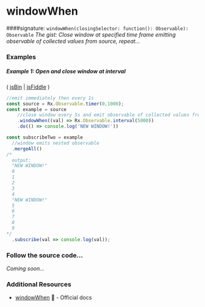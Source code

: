 # windowWhen
####signature: `windowWhen(closingSelector: function(): Observable): Observable`
*The gist: Close window at specified time frame emitting observable of collected values from source, repeat...*

### Examples

##### Example 1: Open and close window at interval

( [jsBin](http://jsbin.com/tuhaposemo/edit?js,console) | [jsFiddle](https://jsfiddle.net/btroncone/gnx9fb3h/) )

```js
//emit immediately then every 1s
const source = Rx.Observable.timer(0,1000);
const example = source
    //close window every 5s and emit observable of collected values from source
    .windowWhen((val) => Rx.Observable.interval(5000))
    .do(() => console.log('NEW WINDOW!'))

const subscribeTwo = example 
  //window emits nested observable
  .mergeAll()
/*
  output:
  "NEW WINDOW!"
  0
  1
  2
  3
  4
  "NEW WINDOW!"
  5
  6
  7
  8
  9
*/
  .subscribe(val => console.log(val));
```

### Follow the source code...
*Coming soon...*


### Additional Resources
* [windowWhen](http://reactivex.io/rxjs/class/es6/Observable.js~Observable.html#instance-method-windowWhen) :newspaper: - Official docs